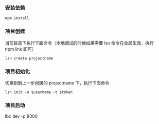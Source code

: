
### 安装依赖

```
npm install 
```

### 项目创建

当前目录下执行下面命令（本地调试的时候如果需要 lsn 命令在全局生效，执行 npm link 即可）

```
lsn create projectname
```

### 项目初始化

切换到到上一步创建的 projectname 下，执行下面命令

```
lsn init -u $username -t $token
```

### 项目启动

lbc dev -p 8000
